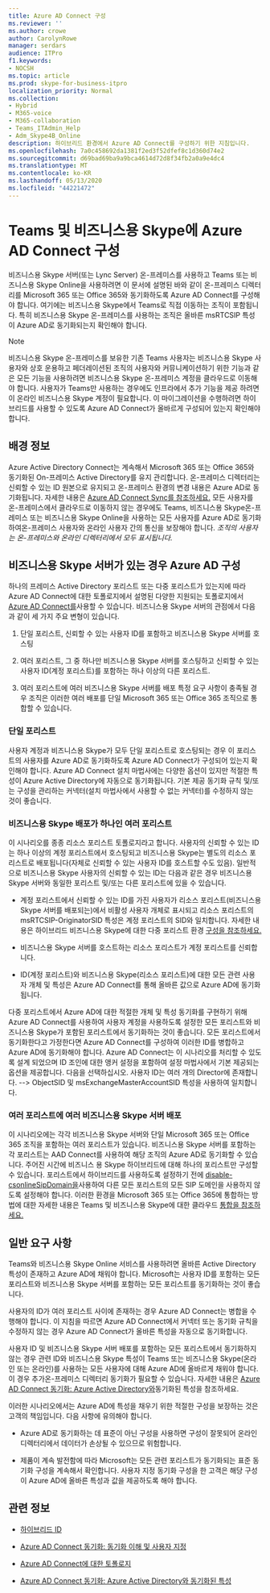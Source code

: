 ```yaml
---
title: Azure AD Connect 구성
ms.reviewer: ''
ms.author: crowe
author: CarolynRowe
manager: serdars
audience: ITPro
f1.keywords:
- NOCSH
ms.topic: article
ms.prod: skype-for-business-itpro
localization_priority: Normal
ms.collection:
- Hybrid
- M365-voice
- M365-collaboration
- Teams_ITAdmin_Help
- Adm_Skype4B_Online
description: 하이브리드 환경에서 Azure AD Connect를 구성하기 위한 지침입니다.
ms.openlocfilehash: 7a0c458692da1381f2ed3f52dfef8c1d360d74e2
ms.sourcegitcommit: d69bad69ba9a9bca4614d72d8f34fb2a0a9e4dc4
ms.translationtype: MT
ms.contentlocale: ko-KR
ms.lasthandoff: 05/13/2020
ms.locfileid: "44221472"
---
```

# <a name="configure-azure-ad-connect-for-teams-and-skype-for-business"></a>Teams 및 비즈니스용 Skype에 Azure AD Connect 구성
 
비즈니스용 Skype 서버(또는 Lync Server) 온-프레미스를 사용하고 Teams 또는 비즈니스용 Skype Online을 사용하려면 이 문서에 설명된 바와 같이 온-프레미스 디렉터리를 Microsoft 365 또는 Office 365와 동기화하도록 Azure AD Connect를 구성해야 합니다.  여기에는 비즈니스용 Skype에서 Teams로 직접 이동하는 조직이 포함됩니다. 특히 비즈니스용 Skype 온-프레미스를 사용하는 조직은 올바른 msRTCSIP 특성이 Azure AD로 동기화되는지 확인해야 합니다. 

> [!NOTE]
> 비즈니스용 Skype 온-프레미스를 보유한 기존 Teams 사용자는 비즈니스용 Skype 사용자와 상호 운용하고 페더레이션된 조직의 사용자와 커뮤니케이션하기 위한 기능과 같은 모든 기능을 사용하려면 비즈니스용 Skype 온-프레미스 계정을 클라우드로 이동해야 합니다. 사용자가 Teams만 사용하는 경우에도 인프라에서 추가 기능을 제공 하려면 이 온라인 비즈니스용 Skype 계정이 필요합니다.  이 마이그레이션을 수행하려면 하이브리드를 사용할 수 있도록 Azure AD Connect가 올바르게 구성되어 있는지 확인해야 합니다.
 

## <a name="background-information"></a>배경 정보

Azure Active Directory Connect는 계속해서 Microsoft 365 또는 Office 365와 동기화된 On-프레미스 Active Directory를 유지 관리합니다.  온-프레미스 디렉터리는 신뢰할 수 있는 ID 원본으로 유지되고 온-프레미스 환경의 변경 내용은 Azure AD로 동기화됩니다. 자세한 내용은 [Azure AD Connect Sync를 참조하세요.](https://docs.microsoft.com/azure/active-directory/hybrid/how-to-connect-sync-whatis)  모든 사용자를온-프레미스에서 클라우드로 이동하지 않는 경우에도 Teams, 비즈니스용 Skype온-프레미스 또는 비즈니스용 Skype Online을 사용하는 모든 사용자를 Azure AD로 동기화하여온-프레미스 사용자와 온라인 사용자 간의 통신을 보장해야 합니다. *조직의 사용자는 온-프레미스와 온라인 디렉터리에서 모두 표시됩니다.*


## <a name="configuring-azure-ad-when-you-have-skype-for-business-server"></a>비즈니스용 Skype 서버가 있는 경우 Azure AD 구성 

하나의 프레미스 Active Directory 포리스트 또는 다중 포리스트가 있는지에 따라 Azure AD Connect에 대한 토폴로지에서 설명된 다양한 지원되는 토폴로지에서 [Azure AD Connect를](https://docs.microsoft.com/azure/active-directory/hybrid/plan-connect-topologies)사용할 수 있습니다.  비즈니스용 Skype 서버의 관점에서 다음과 같이 세 가지 주요 변형이 있습니다. 

1. 단일 포리스트, 신뢰할 수 있는 사용자 ID를 포함하고 비즈니스용 Skype 서버를 호스팅 

2. 여러 포리스트, 그 중 하나만 비즈니스용 Skype 서버를 호스팅하고 신뢰할 수 있는 사용자 ID(계정 포리스트)를 포함하는 하나 이상의 다른 포리스트. 

3. 여러 포리스트에 여러 비즈니스용 Skype 서버를 배포 특정 요구 사항이 충족될 경우 조직은 이러한 여러 배포를 단일 Microsoft 365 또는 Office 365 조직으로 통합할 수 있습니다.

### <a name="single-forest"></a>단일 포리스트 

사용자 계정과 비즈니스용 Skype가 모두 단일 포리스트로 호스팅되는 경우 이 포리스트의 사용자를 Azure AD로 동기화하도록 Azure AD Connect가 구성되어 있는지 확인해야 합니다.  Azure AD Connect 설치 마법사에는 다양한 옵션이 있지만 적절한 특성이 Azure Active Directory에 자동으로 동기화됩니다. 기본 제공 동기화 규칙 및/또는 구성을 관리하는 커넥터(설치 마법사에서 사용할 수 없는 커넥터)를 수정하지 않는 것이 좋습니다.  

### <a name="multiple-forests-with-one-skype-for-business-deployment"></a>비즈니스용 Skype 배포가 하나인 여러 포리스트 

이 시나리오를 종종 리소스 포리스트 토폴로지라고 합니다. 사용자의 신뢰할 수 있는 ID는 하나 이상의 계정 포리스트에서 호스팅되고 비즈니스용 Skype는 별도의 리소스 포리스트로 배포됩니다(자체로 신뢰할 수 있는 사용자 ID를 호스트할 수도 있음). 일반적으로 비즈니스용 Skype 사용자의 신뢰할 수 있는 ID는 다음과 같은 경우 비즈니스용 Skype 서버와 동일한 포리스트 및/또는 다른 포리스트에 있을 수 있습니다. 

- 계정 포리스트에서 신뢰할 수 있는 ID를 가진 사용자가 리소스 포리스트(비즈니스용 Skype 서버를 배포되는)에서 비활성 사용자 개체로 표시되고 리소스 포리스트의 msRTCSIP-OriginatorSID 특성은 계정 포리스트의 SID와 일치합니다. 자세한 내용은 하이브리드 비즈니스용 Skype에 대한 다중 포리스트 환경 [구성을 참조하세요.](configure-a-multi-forest-environment-for-hybrid.md)

- 비즈니스용 Skype 서버를 호스트하는 리소스 포리스트가 계정 포리스트를 신뢰합니다.  

- ID(계정 포리스트)와 비즈니스용 Skype(리소스 포리스트)에 대한 모든 관련 사용자 개체 및 특성은 Azure AD Connect를 통해 올바른 값으로 Azure AD에 동기화됩니다.  

 다중 포리스트에서 Azure AD에 대한 [](configure-a-multi-forest-environment-for-hybrid.md)적절한 개체 및 특성 동기화를 구현하기 위해 Azure AD Connect를 사용하여 사용자 계정을 사용하도록 설정한 모든 포리스트와 비즈니스용 Skype가 포함된 포리스트에서 동기화하는 것이 좋습니다.  모든 포리스트에서 동기화한다고 가정한다면 Azure AD Connect를 구성하여 이러한 ID를 병합하고 Azure AD에 동기화해야 합니다. Azure AD Connect는 이 시나리오를 처리할 수 있도록 설계 되었으며 ID 조인에 대한 앵커 설정을 포함하여 설정 마법사에서 기본 제공되는 옵션을 제공합니다.  다음을 선택하십시오. 사용자 ID는 여러 개의 Director에 존재합니다. --> ObjectSID 및 msExchangeMasterAccountSID 특성을 사용하여 일치합니다.


### <a name="multiple-skype-for-business-server-deployments-in-multiple-forests"></a>여러 포리스트에 여러 비즈니스용 Skype 서버 배포 

이 시나리오에는 각각 비즈니스용 Skype 서버와 단일 Microsoft 365 또는 Office 365 조직을 포함하는 여러 포리스트가 있습니다.  비즈니스용 Skype 서버를 포함하는 각 포리스트는 AAD Connect를 사용하여 해당 조직의 Azure AD로 동기화할 수 있습니다. 주어진 시간에 비즈니스 용 Skype 하이브리드에 대해 하나의 포리스트만 구성할 수 있습니다. 포리스트에서 하이브리드를 사용하도록 설정하기 전에 [disable-csonlineSipDomain을](https://docs.microsoft.com/powershell/module/skype/disable-csonlinesipdomain)사용하여 다른 모든 포리스트의 모든 SIP 도메인을 사용하지 않도록 설정해야 합니다. 이러한 환경을 Microsoft 365 또는 Office 365에 통합하는 방법에 대한 자세한 내용은 Teams 및 비즈니스용 Skype에 대한 클라우드 [통합을 참조하세요.](cloud-consolidation.md)

## <a name="general-requirements"></a>일반 요구 사항 

Teams와 비즈니스용 Skype Online 서비스를 사용하려면 올바른 Active Directory 특성이 존재하고 Azure AD에 채워야 합니다.  Microsoft는 사용자 ID를 포함하는 모든 포리스트와 비즈니스용 Skype 서버를 포함하는 모든 포리스트를 동기화하는 것이 좋습니다.

 사용자의 ID가 여러 포리스트 사이에 존재하는 경우 Azure AD Connect는 병합을 수행해야 합니다. 이 지침을 따르면 Azure AD Connect에서 커넥터 또는 동기화 규칙을 수정하지 않는 경우 Azure AD Connect가 올바른 특성을 자동으로 동기화합니다. 
  
사용자 ID 및 비즈니스용 Skype 서버 배포를 포함하는 모든 포리스트에서 동기화하지 않는 경우 관련 ID와 비즈니스용 Skype 특성이 Teams 또는 비즈니스용 Skype(온라인 또는 온라인)를 사용하는 모든 사용자에 대해 Azure AD에 올바르게 채워야 합니다. 이 경우 추가온-프레미스 디렉터리 동기화가 필요할 수 있습니다. 자세한 내용은 [Azure AD Connect 동기화: Azure Active Directory와](https://docs.microsoft.com/azure/active-directory/hybrid/reference-connect-sync-attributes-synchronized)동기화된 특성을 참조하세요.

이러한 시나리오에서는 Azure AD에 특성을 채우기 위한 적절한 구성을 보장하는 것은 고객의 책임입니다. 다음 사항에 유의해야 합니다. 

- Azure AD로 동기화하는 데 표준이 아닌 구성을 사용하면 구성이 잘못되어 온라인 디렉터리에서 데이터가 손상될 수 있으므로 위험합니다.

- 제품이 계속 발전함에 따라 Microsoft는 모든 관련 포리스트가 동기화되는 표준 동기화 구성을 계속해서 확인합니다. 사용자 지정 동기화 구성을 한 고객은 해당 구성이 Azure AD에 올바른 특성과 값을 제공하도록 해야 합니다. 

## <a name="related-information"></a>관련 정보

- [하이브리드 ID](https://docs.microsoft.com/azure/active-directory/hybrid/whatis-hybrid-identity)

- [Azure AD Connect 동기화: 동기화 이해 및 사용자 지정](https://docs.microsoft.com/azure/active-directory/hybrid/how-to-connect-sync-whatis)

- [Azure AD Connect에 대한 토폴로지](https://docs.microsoft.com/azure/active-directory/hybrid/plan-connect-topologies)

- [Azure AD Connect 동기화: Azure Active Directory와 동기화된 특성](https://docs.microsoft.com/azure/active-directory/hybrid/reference-connect-sync-attributes-synchronized)
